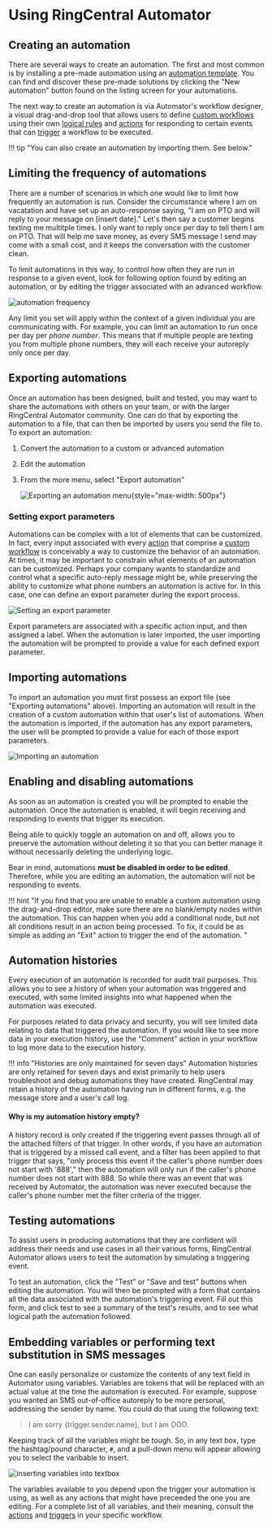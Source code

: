 # Using RingCentral Automator

## Creating an automation

There are several ways to create an automation. The first and most common is by installing a pre-made automation using an [automation template](./workflow-templates/index.md). You can find and discover these pre-made solutions by clicking the "New automation" button found on the listing screen for your automations. 

The next way to create an automation is via Automator's workflow designer, a visual drag-and-drop tool that allows users to define [custom workflows](./custom-workflows/index.md) using their own [logical rules](./custom-workflows/conditionals.md) and [actions](./custom-workflows/actions/index.md) for responding to certain events that can [trigger](./custom-workflows/triggers/index.md) a workflow to be executed. 

!!! tip "You can also create an automation by importing them. See below."

## Limiting the frequency of automations

There are a number of scenarios in which one would like to limit how frequently an automation is run. Consider the circumstance where I am on vacatation and have set up an auto-response saying, "I am on PTO and will reply to your message on [insert date]." Let's then say a customer begins texting me multitple times. I only want to reply once per day to tell them I am on PTO. That will help me save money, as every SMS message I send may come with a small cost, and it keeps the conversation with the customer clean.

To limit automations in this way, to control how often they are run in response to a given event, look for following option found by editing an automation, or by editing the trigger associated with an advanced workflow. 

![automation frequency](./img/automation-frequency.png)

Any limit you set will apply within the context of a given individual you are communicating with. For example, you can limit an automation to run once per day per *phone number*. This means that if multiple people are texting you from multiple phone numbers, they will each receive your autoreply only once per day.  

## Exporting automations

Once an automation has been designed, built and tested, you may want to share the automations with others on your team, or with the larger RingCentral Automator community. One can do that by exporting the automation to a file, that can then be imported by users you send the file to. To export an automation:

1. Convert the automation to a custom or advanced automation
2. Edit the automation
3. From the more menu, select "Export automation"
      
      ![Exporting an automation menu](./img/export.png){style="max-width: 500px"}
	  
### Setting export parameters

Automations can be complex with a lot of elements that can be customized. In fact, every input associated with every [action](./custom-workflows/actions/index.md) that comprise a [custom workflow](./custom-workflows/index.md) is conceivably a way to customize the behavior of an automation. At times, it may be important to constrain what elements of an automation can be customized. Perhaps your company wants to standardize and control what a specific auto-reply message might be, while preserving the ability to customize what phone numbers an automation is active for. In this case, one can define an export parameter during the export process. 

![Setting an export parameter](./img/export-set-param.png)

Export parameters are associated with a specific action input, and then assigned a label. When the automation is later imported, the user importing the automation will be prompted to provide a value for each defined export parameter. 

## Importing automations

To import an automation you must first possess an export file (see "Exporting automations" above). Importing an automation will result in the creation of a custom automation within that user's list of automations. When the automation is imported, if the automation has any export parameters, the user will be prompted to provide a value for each of those export parameters. 

![Importing an automation](./img/import.png)

## Enabling and disabling automations

As soon as an automation is created you will be prompted to enable the automation. Once the automation is enabled, it will begin receiving and responding to events that trigger its execution. 

Being able to quickly toggle an automation on and off, allows you to preserve the automation without deleting it so that you can better manage it without necessarily deleting the underlying logic. 

Bear in mind, automations **must be disabled in order to be edited**. Therefore, while you are editing an automation, the automation will not be responding to events. 

!!! hint "If you find that you are unable to enable a custom automation using the drag-and-drop editor, make sure there are no blank/empty nodes within the automation. This can happen when you add a conditional node, but not all conditions result in an action being processed. To fix, it could be as simple as adding an "Exit" action to trigger the end of the automation. "

## Automation histories

Every execution of an automation is recorded for audit trail purposes. This allows you to see a history of when your automation was triggered and executed, with some limited insights into what happened when the automation was executed. 

For purposes related to data privacy and security, you will see limited data relating to data that triggered the automation. If you would like to see more data in your execution history, use the "Comment" action in your workflow to log more data to the execution history. 

!!! info "Histories are only maintained for seven days"
    Automation histories are only retained for seven days and exist primarily to help users troubleshoot and debug automations they have created. RingCentral may retain a history of the automation having run in different forms, e.g. the message store and a user's call log. 

#### Why is my automation history empty?

A history record is only created if the triggering event passes through all of the attached filters of that trigger. In other words, if you have an automation that is triggered by a missed call event, and a filter has been applied to that trigger that says, "only process this event if the caller's phone number does not start with '888'," then the automation will only run if the caller's phone number does not start with 888. So while there was an event that was received by Automator, the automation was never executed because the caller's phone number met the filter criteria of the trigger. 

## Testing automations

To assist users in producing automations that they are confident will address their needs and use cases in all their various forms, RingCentral Automator allows users to test the automation by simulating a triggering event. 

To test an automation, click the "Test" or "Save and test" buttons when editing the automation. You will then be prompted with a form that contains all the data associated with the automation's triggering event. Fill out this form, and click test to see a summary of the test's results, and to see what logical path the automation followed. 

## Embedding variables or performing text substitution in SMS messages

One can easily personalize or customize the contents of any text field in Automator using variables. Variables are tokens that will be replaced with an actual value at the time the automation is executed. For example, suppose you wanted an SMS out-of-office autoreply to be more personal, addressing the sender by name. You could do that using the following text:

> I am sorry {trigger.sender.name}, but I am OOO. 

Keeping track of all the variables might be tough. So, in any text box, type the hashtag/pound character, `#`, and a pull-down menu will appear allowing you to select the varibable to insert. 

![inserting variables into textbox](./img/message-variables.png)

The variables available to you depend upon the trigger your automation is using, as well as any actions that might have preceeded the one you are editing. For a complete list of all variables, and their meaning, consult the [actions](custom-workflows/actions/index.md) and [triggers](custom-workflows/triggers/index.md) in your specific workflow. 

